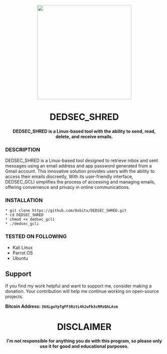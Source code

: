 
<p align="center">
<img src="https://cdn-icons-png.flaticon.com/512/6302/6302186.png", width="300", height="300">
</p>

<h1 align="center"> DEDSEC_SHRED </h1>
<h4 align="center">DEDSEC_SHRED is a Linux-based tool with the ability to send, read, delete, and receive emails.</h4>

### DESCRIPTION
DEDSEC_SHRED is a Linux-based tool designed to retrieve inbox and sent messages using an email address and app password generated from a Gmail account. This innovative solution provides users with the ability to access their emails discreetly, With its user-friendly interface, DEDSEC_GCLI simplifies the process of accessing and managing emails, offering convenience and privacy in online communications.

### INSTALLATION
    * git clone https://github.com/0xbitx/DEDSEC_SHRED.git
    * cd DEDSEC_SHRED
    * chmod +x dedsec_gcli
    * ./dedsec_gcli

### TESTED ON FOLLOWING
* Kali Linux 
* Parrot OS 
* Ubuntu

## Support

If you find my work helpful and want to support me, consider making a donation. Your contribution will help me continue working on open-source projects.

**Bitcoin Address: `36ALguYpTgFF3RztL4h2uFb3cRMzQALAcm`**
   
<h1 align="center"> DISCLAIMER </h1>

<h4 align="center">I'm not responsible for anything you do with this program, so please only use it for good and educational purposes. </h4>

